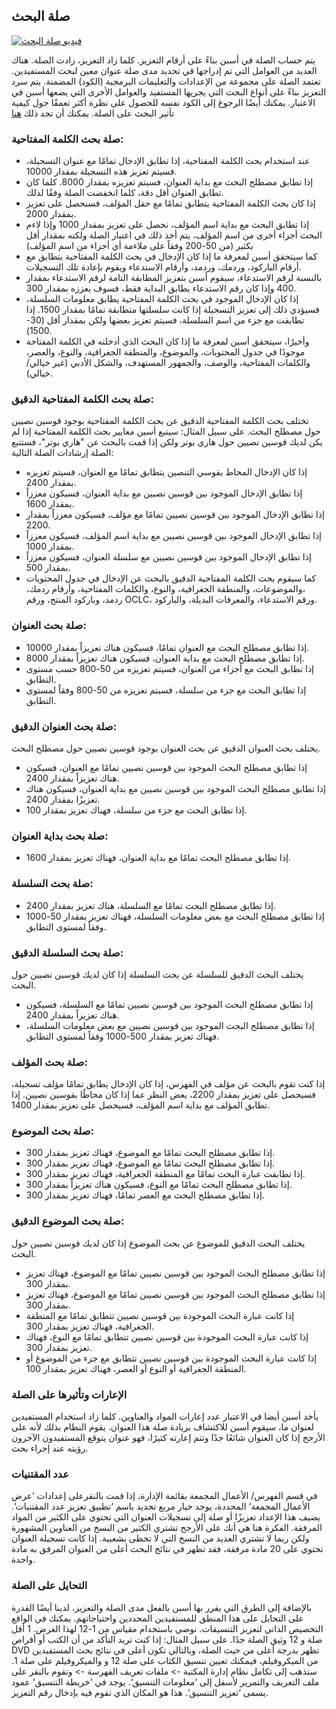 ## صلة البحث

[![فيديو صلة البحث](/manual/images/Aspen-Discovery-Relevancy.png)](https://www.youtube.com/watch?v=bUpG7U_ciTA&list=PLV_OXyJ1D3Bjr49J9FQ3M0uNhiNv4E04f&index=4&t=0s)

يتم حساب الصلة في أسبن بناءً على أرقام التعزيز. كلما زاد التعزيز، زادت الصلة. هناك العديد من العوامل التي تم إدراجها في تحديد مدى صلة عنوان معين لبحث المستفيدين. تعتمد الصلة على مجموعة من الإعدادات والتعليمات البرمجية (الكود) المضمنة. يتم سرد التعزيز بناءً على أنواع البحث التي يجريها المستفيد والعوامل الأخرى التي يضعها أسبن في الاعتبار. يمكنك أيضًا الرجوع إلى الكود نفسه للحصول على نظرة أكثر تعمقًا حول كيفية تأثير البحث على الصلة. يمكنك أن تجد ذلك [هنا](https://github.com/mdnoble73/aspen-discovery/blob/21.02.00/sites/default/conf/groupedWorksSearchSpecs.yaml)

### صلة بحث الكلمة المفتاحية:
 * عند استخدام بحث الكلمة المفتاحية، إذا تطابق الإدخال تمامًا مع عنوان التسجيلة، فسيتم تعزيز هذه التسجيلة بمقدار 10000. 
 * إذا تطابق مصطلح البحث مع بداية العنوان، فسيتم تعزيزه بمقدار 8000. كلما كان تطابق العنوان أقل دقة، كلما انخفضت الصلة وفقًا لذلك. 
 * إذا كان بحث الكلمة المفتاحية يتطابق تمامًا مع حقل المؤلف، فسنحصل على تعزيز بمقدار 2000. 
 * إذا تطابق البحث مع بداية اسم المؤلف، نحصل على تعزيز بمقدار 1000 وإذا لاءم البحث أجزاء أخرى من اسم المؤلف، يتم أخذ ذلك في اعتبار الصلة ولكنه بمقدار أقل بكثير (من 50-200 وفقاً على ملاءمة أي أجزاء من اسم المؤلف)
 * كما سيتحقق أسبن لمعرفة ما إذا كان الإدخال في بحث الكلمة المفتاحية يتطابق مع أرقام الباركود، وردمك، وردمد، وأرقام الاستدعاء ويقوم بإعادة تلك التسجيلات.
 * بالنسبة لرقم الاستدعاء، سيقوم أسبن بتعزيز المطابقة التامة لرقم الاستدعاء بمقدار 400 وإذا كان رقم الاستدعاء يطابق البداية فقط، فسوف يعززه بمقدار 300.
 * إذا كان الإدخال الموجود في بحث الكلمة المفتاحية يطابق معلومات السلسلة، فسيؤدي ذلك إلى تعزيز التسجيلة إذا كانت سلسلتها متطابقة تمامًا بمقدار 1500. إذا تطابقت مع جزء من اسم السلسلة، فسيتم تعزيز بعضها ولكن بمقدار أقل (30-1500). 
 * وأخيرًا، سيتحقق أسبن لمعرفة ما إذا كان البحث الذي أدخلته في الكلمة المفتاحة موجودًا في جدول المحتويات، والموضوع، والمنطقة الجغرافية، والنوع، والعصر، والكلمات المفتاحية، والوصف، والجمهور المستهدف، والشكل الأدبي (غير خيالي/ خيالي).

### صلة بحث الكلمة المفتاحية الدقيق:
تختلف بحث الكلمة المفتاحية الدقيق عن بحث الكلمة المفتاحية بوجود قوسين نصيين حول مصطلح البحث. على سبيل المثال: سيتبع أسين معايير بحث الكلمة المفتاحية إذا لم يكن لديك قوسين نصيين حول هاري بوتر ولكن إذا قمت بالبحث عن "هاري بوتر"، فستتبع الصلة إرشادات الصلة التالية:
  * إذا كان الإدخال المحاط بقوسي التنصين يتطابق تمامًا مع العنوان، فسيتم تعزيزه بمقدار 2400. 
  * إذا تطابق الإدخال الموجود بين قوسين نصيين مع بداية العنوان، فسيكون معززاً بمقدار 1600. 
  * إذا تطابق الإدخال الموجود بين قوسين نصيين تمامًا مع مؤلف، فسيكون معززاً بمقدار 2200. 
  * إذا تطابق الإدخال الموجود بين قوسين نصيين مع بداية اسم المؤلف، فسيكون معززاً بمقدار 1000. 
  * إذا تطابق الإدخال الموجود بين قوسين نصيين مع سلسلة العنوان، فسيكون معززاً بمقدار 500.
  * كما سيقوم بحث الكلمة المفتاحية الدقيق بالبحث عن الإدخال في جدول المحتويات ،والموضوعات، والمنطقة الجغرافية، والنوع، والكلمات المفتاحية، وأرقام ردمك، ردمد، وباركود المنتج، ورقم OCLC، ورقم الاستدعاء، والمعرفات البديلة، والباركود.



### صلة بحث العنوان:
 * إذا تطابق مصطلح البحث مع العنوان تمامًا، فسيكون هناك تعزيزاً بمقدار 10000.
 * إذا تطابق مصطلح البحث مع بداية العنوان، فسيكون هناك تعزيزاً بمقدار 8000.
 * إذا تطابق البحث مع أجزاء من العنوان، فسيتم تعزيزه من 50-800 حسب مستوى التطابق.
 * إذا تطابق البحث مع جزء من سلسلة، فسيتم تعزيزه من 50-800 وفقاً لمستوى التطابق.

### صلة بحث العنوان الدقيق:
يختلف بحث العنوان الدقيق عن بحث العنوان بوجود قوسين نصيين حول مصطلح البحث.
 * إذا تطابق مصطلح البحث الموجود بين قوسين نصيين تمامًا مع العنوان، فسيكون هناك تعزيزاً بمقدار 2400.
 * إذا تطابق مصطلح البحث الموجود بين قوسين نصيين مع بداية العنوان، فسيكون هناك تعزيزًا بمقدار 2400.
 * إذا تطابق البحث مع جزء من سلسلة، فهناك تعزيز بمقدار 100.


### صلة بحث بداية العنوان:
 * إذا تطابق مصطلح البحث تمامًا مع بداية العنوان، فهناك تعزيز بمقدار 1600.

### صلة بحث السلسلة:
 * إذا تطابق مصطلح البحث تمامًا مع السلسلة، هناك تعزيز بمقدار 2400.
 * إذا تطابق مصطلح البحث مع بعض معلومات السلسلة، فهناك تعزيز بمقدار 50-1000 وفقاً لمستوى التطابق.

### صلة بحث السلسلة الدقيق:
يختلف البحث الدقيق للسلسلة عن بحث السلسلة إذا كان لديك قوسين نصيين حول البحث.
 * إذا تطابق مصطلح البحث الموجود بين قوسين نصيين تمامًا مع السلسلة، فسيكون هناك تعزيزاً بمقدار 2400.
 * إذا تطابق مصطلح البحث الموجود بين قوسين نصيين مع بعض معلومات السلسلة، فهناك تعزيز بمقدار 500-1000 وفقاً لمستوى التطابق.

### صلة بحث المؤلف:
إذا كنت تقوم بالبحث عن مؤلف في الفهرس، إذا كان الإدخال يطابق تمامًا مؤلف تسجيلة، فسيحصل على تعزيز بمقدار 2200، بغض النظر عما إذا كان محاطًا بقوسين نصيين. إذا تطابق المؤلف مع بداية اسم المؤلف، فسيحصل على تعزيز بمقدار 1400.

### صلة بحث الموضوع:
 * إذا تطابق مصطلح البحث تمامًا مع الموضوع، فهناك تعزيز بمقدار 300.
 * إذا تطابق مصطلح البحث تمامًا مع الموضوع، فهناك تعزيز بمقدار 300.
 * إذا تطابقت عبارة البحث تمامًا مع المنطقة الجغرافية، فهناك تعزيز بمقدار 300.
 * إذا تطابق مصطلح البحث تمامًا مع النوع، فسيكون هناك تعزيزاً بمقدار 300.
 * إذا تطابق مصطلح البحث مع العصر تمامًا، فهناك تعزيز بمقدار 300.

### صلة بحث الموضوع الدقيق:
يختلف البحث الدقيق للموضوع عن بحث الموضوع إذا كان لديك قوسين نصيين حول البحث.
 * إذا تطابق مصطلح البحث الموجود بين قوسين نصيين تمامًا مع الموضوع، فهناك تعزيز بمقدار 300.
 * إذا تطابق مصطلح البحث الموجود بين قوسين نصيين تمامًا مع الموضوع، فهناك تعزيز بمقدار 300.
 * إذا كانت عبارة البحث الموجودة بين قوسين نصيين تتطابق تمامًا مع المنطقة الجغرافية، فهناك تعزيز بمقدار 300.
 * إذا كانت عبارة البحث الموجودة بين قوسين نصيين تتطابق تمامًا مع النوع، فهناك تعزيز بمقدار 300.
 * إذا كانت عبارة البحث الموجودة بين قوسين نصيين تتطابق مع جزء من الموضوع أو المنطقة الجغرافية أو النوع أو العصر، فهناك تعزيز بمقدار 100.

### الإعارات وتأثيرها على الصلة
يأخد أسبن أيضا في الاعتبار عدد إعارات المواد والعناوين. كلما زاد استخدام المستفيدين لعنوان ما، سيقوم أسبن للاكتشاف بزيادة صلة هذا العنوان. يقوم النظام بذلك لأنه على الأرجح إذا كان العنوان شائعًا جدًا وتتم إعارته كثيرًا، فهو عنوان يتوقع المستفيدون الآخرون رؤيته عند إجراء بحث. 

### عدد المقتنيات
في قسم الفهرس/ الأعمال المجمعة بقائمة الإدارة، إذا قمت بالنقرعلى إعدادات ‘عرض الأعمال المجمعة‘ المحددة، يوجد خيار مربع تحديد باسم ‘تطبيق تعزيز عدد المقتنيات‘. يضيف هذا الإعداد تعزيزًا أو صلة إلى تسجيلات العنوان التي تحتوي على الكثير من المواد المرفقة. الفكرة هنا هي أنك على الأرجح تشتري الكثير من النسخ من العناوين المشهورة ولكن ربما لا تشتري العديد من النسخ التي لا تحظى بشعبية. إذا كانت تسجيلة العنوان تحتوي على 20 مادة مرفقة، فقد تظهر في نتائج البحث أعلى من العنوان المرفق به مادة واحدة. 

### التحايل على الصلة
بالإضافة إلى الطرق التي يقرر بها أسبن بالفعل مدى الصلة والتعزيز، لدينا أيضًا القدرة على التحايل على هذا المنطق للمستفيدين المحددين واحتياجاتهم. يمكنك في الواقع التخصيص الذاتي لتعزيز التنسيقات. نوصي باستخدام مقياس من 1-12 لهذا الغرض. 1 أقل صلة و 12 وثيق الصلة جدًا. على سبيل المثال: إذا كنت تريد التأكد من أن الكتب أو أقراص DVD تظهر بدرجة أعلى من حيث الصلة، وبالتالي تكون أعلى في نتائج بحث المستفيدين من الميكروفيلم، فيمكنك تعيين تنسيق الكتاب على صلة 12 و والميكروفيلم على صلة 1. ستذهب إلى تكامل نظام إدارة المكتبة -> ملفات تعريف الفهرسة -> وتقوم بالنقر على ملف التعريف والتمرير لأسفل إلى ‘معلومات التنسيق‘. يوجد في ‘خريطة التنسيق‘ عمود يسمى ‘تعزيز التنسيق‘. هذا هو المكان الذي تقوم فيه بإدخال رقم التعزيز.
